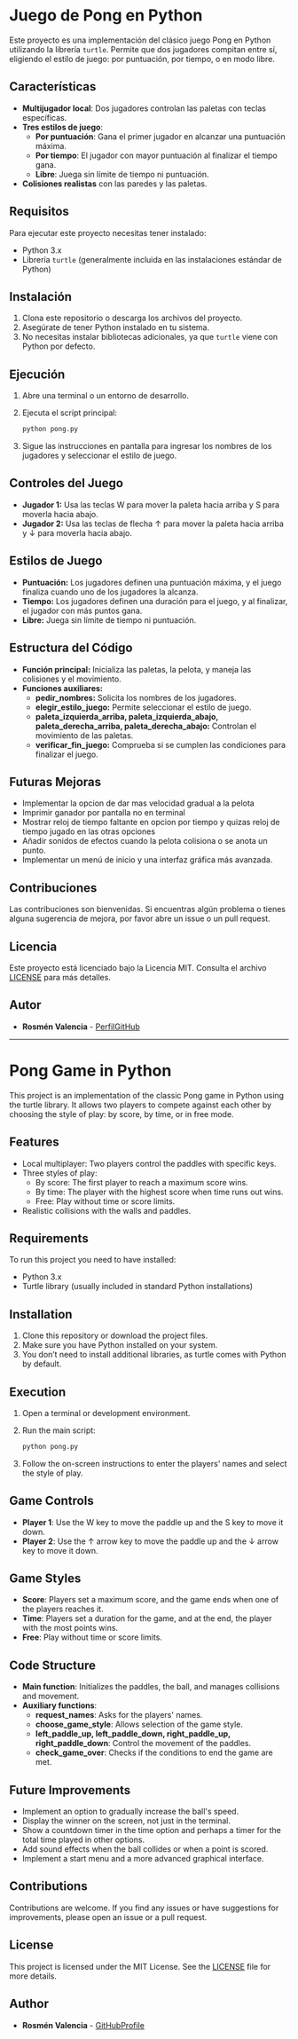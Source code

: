 
# Juego de Pong en Python

Este proyecto es una implementación del clásico juego Pong en Python utilizando la librería `turtle`. Permite que dos jugadores compitan entre sí, eligiendo el estilo de juego: por puntuación, por tiempo, o en modo libre.

## Características

- **Multijugador local**: Dos jugadores controlan las paletas con teclas específicas.
- **Tres estilos de juego**:
  - **Por puntuación**: Gana el primer jugador en alcanzar una puntuación máxima.
  - **Por tiempo**: El jugador con mayor puntuación al finalizar el tiempo gana.
  - **Libre**: Juega sin límite de tiempo ni puntuación.
- **Colisiones realistas** con las paredes y las paletas.

## Requisitos

Para ejecutar este proyecto necesitas tener instalado:

- Python 3.x
- Librería `turtle` (generalmente incluida en las instalaciones estándar de Python)

## Instalación

1. Clona este repositorio o descarga los archivos del proyecto.
2. Asegúrate de tener Python instalado en tu sistema.
3. No necesitas instalar bibliotecas adicionales, ya que `turtle` viene con Python por defecto.

## Ejecución

1. Abre una terminal o un entorno de desarrollo.
2. Ejecuta el script principal:

   ```bash
   python pong.py
   ```

3. Sigue las instrucciones en pantalla para ingresar los nombres de los jugadores y seleccionar el estilo de juego.


## Controles del Juego
   * **Jugador 1:** Usa las teclas W para mover la paleta hacia arriba y S para moverla hacia abajo.
   * **Jugador 2:** Usa las teclas de flecha ↑ para mover la paleta hacia arriba y ↓ para moverla hacia abajo.

## Estilos de Juego
   * **Puntuación:** Los jugadores definen una puntuación máxima, y el juego finaliza cuando uno de los jugadores la alcanza.
   * **Tiempo:** Los jugadores definen una duración para el juego, y al finalizar, el jugador con más puntos gana.
   * **Libre:** Juega sin límite de tiempo ni puntuación.

## Estructura del Código
   * **Función principal:** Inicializa las paletas, la pelota, y maneja las colisiones y el movimiento.
   * **Funciones auxiliares:**
       * **pedir_nombres:** Solicita los nombres de los jugadores.
       * **elegir_estilo_juego:** Permite seleccionar el estilo de juego.
       * **paleta_izquierda_arriba, paleta_izquierda_abajo, paleta_derecha_arriba, paleta_derecha_abajo:** Controlan el movimiento de las paletas.
       * **verificar_fin_juego:** Comprueba si se cumplen las condiciones para finalizar el juego.

## Futuras Mejoras
   * Implementar la opcion de dar mas velocidad gradual a la pelota
   * Imprimir ganador por pantalla no en terminal
   * Mostrar reloj de tiempo faltante en opcion por tiempo y quizas reloj de tiempo jugado en las otras opciones
   * Añadir sonidos de efectos cuando la pelota colisiona o se anota un punto.
   * Implementar un menú de inicio y una interfaz gráfica más avanzada.
   
## Contribuciones
Las contribuciones son bienvenidas. Si encuentras algún problema o tienes alguna sugerencia de mejora, por favor abre un issue o un pull request.

## Licencia
Este proyecto está licenciado bajo la Licencia MIT. Consulta el archivo [LICENSE](LICENSE) para más detalles.

## Autor

- **Rosmén Valencia** - [PerfilGitHub](https://github.com/RosmenPro)


---

# Pong Game in Python

This project is an implementation of the classic Pong game in Python using the turtle library. It allows two players to compete against each other by choosing the style of play: by score, by time, or in free mode.

## Features

- Local multiplayer: Two players control the paddles with specific keys.
- Three styles of play:
  - By score: The first player to reach a maximum score wins.
  - By time: The player with the highest score when time runs out wins.
  - Free: Play without time or score limits.
- Realistic collisions with the walls and paddles.

## Requirements

To run this project you need to have installed:

- Python 3.x
- Turtle library (usually included in standard Python installations)

## Installation

1. Clone this repository or download the project files.
2. Make sure you have Python installed on your system.
3. You don’t need to install additional libraries, as turtle comes with Python by default.

## Execution

1. Open a terminal or development environment.
2. Run the main script:

   ```bash
   python pong.py
   ```

3. Follow the on-screen instructions to enter the players' names and select the style of play.
## Game Controls
* **Player 1**: Use the W key to move the paddle up and the S key to move it down.
* **Player 2**: Use the ↑ arrow key to move the paddle up and the ↓ arrow key to move it down.

## Game Styles
* **Score**: Players set a maximum score, and the game ends when one of the players reaches it.
* **Time**: Players set a duration for the game, and at the end, the player with the most points wins.
* **Free**: Play without time or score limits.

## Code Structure
* **Main function**: Initializes the paddles, the ball, and manages collisions and movement.
* **Auxiliary functions**: 
  * **request_names**: Asks for the players' names.
  * **choose_game_style**: Allows selection of the game style.
  * **left_paddle_up, left_paddle_down, right_paddle_up, right_paddle_down**: Control the movement of the paddles.
  * **check_game_over**: Checks if the conditions to end the game are met.

## Future Improvements
* Implement an option to gradually increase the ball's speed.
* Display the winner on the screen, not just in the terminal.
* Show a countdown timer in the time option and perhaps a timer for the total time played in other options.
* Add sound effects when the ball collides or when a point is scored.
* Implement a start menu and a more advanced graphical interface.

## Contributions
Contributions are welcome. If you find any issues or have suggestions for improvements, please open an issue or a pull request.

## License

This project is licensed under the MIT License. See the [LICENSE](LICENSE) file for more details.

## Author

- **Rosmén Valencia** - [GitHubProfile](https://github.com/RosmenPro)


